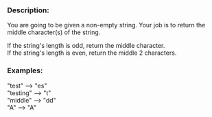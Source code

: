 ### Description:
You are going to be given a non-empty string. Your job is to return the middle character(s) of the string.

If the string's length is odd, return the middle character. <br>
If the string's length is even, return the middle 2 characters.
### Examples:
"test" --> "es" <br>
"testing" --> "t" <br>
"middle" --> "dd" <br>
"A" --> "A" <br>